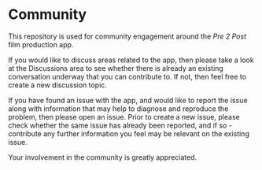 # Community

This repository is used for community engagement around the _Pre 2 Post_ film production app.

If you would like to discuss areas related to the app, then please take a look at the Discussions area to see whether there is already an existing conversation underway that you can contribute to. If not, then feel free to create a new discussion topic.

If you have found an issue with the app, and would like to report the issue along with information that may help to diagnose and reproduce the problem, then please open an issue. Prior to create a new issue, please check whether the same issue has already been reported, and if so - contribute any further information you feel may be relevant on the existing issue.

Your involvement in the community is greatly appreciated.
